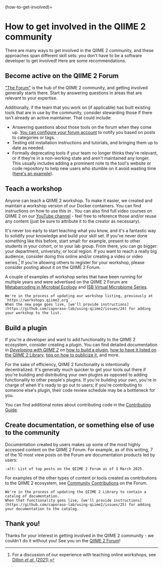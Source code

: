 (how-to-get-involved)=
# How to get involved in the QIIME 2 community

There are many ways to get involved in the QIIME 2 community, and these approaches span different skill sets: you don't have to be a software developer to get involved!
Here are some recommendations.

## Become active on the QIIME 2 Forum

["The Forum"](https://forum.qiime2.org) is the hub of the QIIME 2 community, and getting involved generally starts there.
Start by answering questions in areas that are relevant to your expertise.

Additionally, if the team that you work on (if applicable) has built existing tools that are in use by the community, consider stewarding those if there isn't already an active maintainer.
That could include:
- Answering questions about those tools on the forum when they come up.
 [You can configure your forum account](https://meta.discourse.org/t/understanding-discourse-for-new-users/96331) to notify you based on posts to categories or tags.
- Testing old installation instructions and tutorials, and bringing them up to date as needed.
- Formally deprecating tools if your team no longer thinks they're relevant, or if they're in a non-working state and aren't maintained any longer.
 This usually includes adding a prominent note to the tool's website or code repository to help new users who stumble on it avoid wasting time ([here's an example](https://github.com/mortonjt/q2-ancombc/blob/main/README.md)).

## Teach a workshop

Anyone can teach a QIIME 2 workshop.
To make it easier, we created and maintain a workshop version of our Docker containers.
You can find instructions on how to use this in [](workshop-container).
You can also find full video courses on QIIME 2 on our [YouTube channel](https://youtube.com/qiime2) - feel free to reference those and/or reuse any content (just be sure to attribute it to the creator as necessary).

It's never too early to start teaching what you know, and it's a fantastic way to solidify your knowledge and build your skill set.
If you've never done something like this before, start small: for example, present to other students in your cohort, or to your lab group.
From there, you can go bigger: your department, university, or local region.
If you want to reach a really big audience, consider doing this online and/or creating a video or video series.[^online-workshops]
If you're allowing others to register for your workshop, please consider posting about it on the QIIME 2 Forum.

A couple of examples of workshop series that have been running for multiple years and were advertised on the QIIME 2 Forum are [Metabarcoding in Microbial Ecology](https://forum.qiime2.org/t/online-course-metabarcoding-in-microbial-ecology-feb-2025/31362) and [ISB Virtual Microbiome Series](https://forum.qiime2.org/t/course-announcement-2023-isb-virtual-microbiome-series/27656).

```{note}
We're in the process of updating our workshop listing, previously at `https://workshops.qiime2.org`.
When the new page goes live, [we'll provide instructions](https://github.com/caporaso-lab/using-qiime2/issues/24) for adding your workshop to the list.
```

## Build a plugin

If you're a developer and want to add functionality to the QIIME 2 ecosystem, consider creating a plugin.
You can find detailed documentation in [*Developing with QIIME 2*](https://develop.qiime2.org) on [how to build a plugin](https://develop.qiime2.org/en/latest/plugins/tutorials/intro.html), [how to have it listed on the QIIME 2 Library](https://develop.qiime2.org/en/latest/plugins/how-to-guides/distribute-on-library.html), [tips on how to publicize it](https://develop.qiime2.org/en/latest/plugins/how-to-guides/publicize.html), and more.

For the sake of efficiency, QIIME 2 functionality is intentionally decentralized.
It's generally much quicker to get your tools out there if you're building and distributing your own plugins as opposed to adding functionality to other people's plugins.
If you're building your own, you're in charge of when it's ready to go out to users; if you're contributing to someone else's plugin, their code review schedule may be a bottleneck for you.

You can find additional notes about contributing code in the [Contributing Guide](https://github.com/qiime2/.github/blob/main/CONTRIBUTING.md).

## Create documentation, or something else of use to the community

Documentation created by users makes up some of the most highly accessed content on the QIIME 2 Forum.
For example, as of this writing, 7 of the 10 most view posts on the Forum are documentation products led by users:

```{image} ../_static/2025.03.03-top-forum-posts.png
:alt: List of top posts on the QIIME 2 Forum as of 3 March 2025.
```

For examples of the other types of content or tools created as contributions to the QIIME 2 ecosystem, see [Community Contributions](https://forum.qiime2.org/c/community-contributions/15) on the Forum.

```{note}
We're in the process of updating the QIIME 2 Library to contain a catalog of documentation.
When that functionality goes live, [we'll provide instructions](https://github.com/caporaso-lab/using-qiime2/issues/25) for adding your documentation to the catalog.
```

## Thank you!

Thanks for your interest in getting involved in the QIIME 2 community - we couldn't do it without you!
See you on the [QIIME 2 Forum](https://forum.qiime2.org)!

[^online-workshops]: For a discussion of our experience with teaching online workshops, see [Dillon *et al.* (2021)](https://doi.org/10.1371/journal.pcbi.1009056).